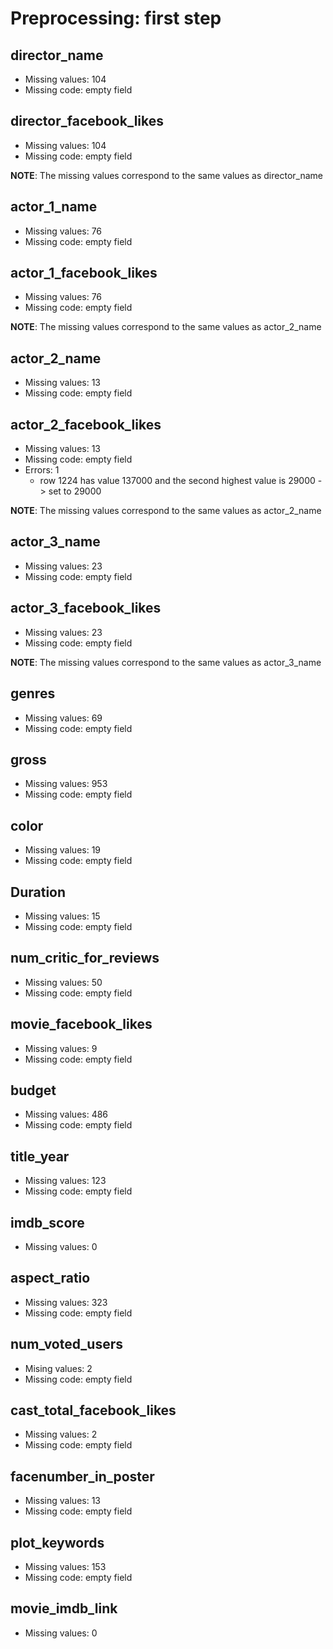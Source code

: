 # Preprocessing: first step

## director_name
* Missing values: 104
* Missing code: empty field

## director_facebook_likes
* Missing values: 104
* Missing code: empty field

**NOTE**: The missing values correspond to the same values as director_name

## actor_1_name
* Missing values: 76
* Missing code: empty field

## actor_1_facebook_likes
* Missing values: 76
* Missing code: empty field

**NOTE**: The missing values correspond to the same values as actor_2_name

## actor_2_name
* Missing values: 13
* Missing code: empty field

## actor_2_facebook_likes
* Missing values: 13
* Missing code: empty field
* Errors: 1
  * row 1224 has value 137000 and the second highest value is 29000 -> set to 29000

**NOTE**: The missing values correspond to the same values as actor_2_name

## actor_3_name
* Missing values: 23
* Missing code: empty field

## actor_3_facebook_likes
* Missing values: 23
* Missing code: empty field

**NOTE**: The missing values correspond to the same values as actor_3_name

## genres
* Missing values: 69
* Missing code: empty field

## gross
* Missing values: 953
* Missing code: empty field

## color
* Missing values: 19
* Missing code: empty field

## Duration

* Missing values: 15
* Missing code: empty field
## num_critic_for_reviews
* Missing values: 50
* Missing code: empty field

## movie_facebook_likes
* Missing values: 9
* Missing code: empty field

## budget
* Missing values: 486
* Missing code: empty field

## title_year
* Missing values: 123
* Missing code: empty field

## imdb_score
* Missing values: 0

## aspect_ratio
* Missing values: 323
* Missing code: empty field

## num_voted_users
* Mising values: 2
* Missing code: empty field

## cast_total_facebook_likes
* Missing values: 2
* Missing code: empty field

## facenumber_in_poster
* Missing values: 13
* Missing code: empty field

## plot_keywords
* Missing values: 153
* Missing code: empty field

## movie_imdb_link
* Missing values: 0

